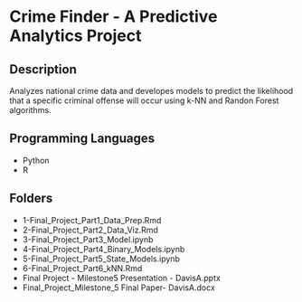 # Crime Finder - A Predictive Analytics Project

## Description
Analyzes national crime data and developes models to predict the likelihood that a specific criminal offense will occur using k-NN and Randon Forest algorithms.

## Programming Languages
- Python
- R

## Folders
- 1-Final_Project_Part1_Data_Prep.Rmd
- 2-Final_Project_Part2_Data_Viz.Rmd
- 3-Final_Project_Part3_Model.ipynb
- 4-Final_Project_Part4_Binary_Models.ipynb
- 5-Final_Project_Part5_State_Models.ipynb
- 6-Final_Project_Part6_kNN.Rmd
- Final Project - Milestone5 Presentation - DavisA.pptx
- Final_Project_Milestone_5 Final Paper- DavisA.docx
